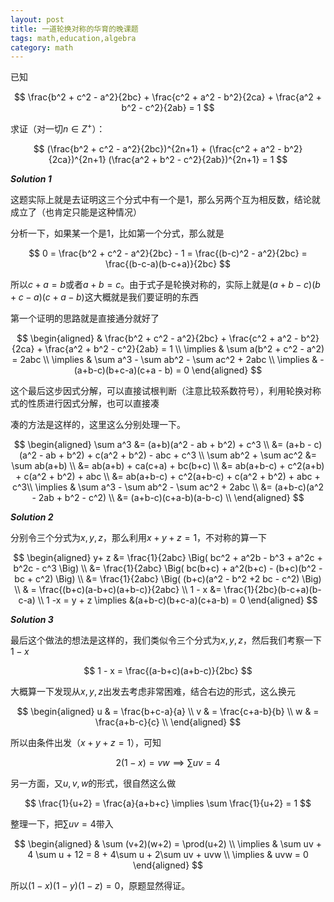 ```yaml
---
layout: post
title: 一道轮换对称的华育的晚课题
tags: math,education,algebra
category: math
---
```


已知

$$
\frac{b^2 + c^2 - a^2}{2bc} + \frac{c^2 + a^2 - b^2}{2ca} + 
\frac{a^2 + b^2 - c^2}{2ab}  = 1
$$

求证（对一切$n \in Z^+$）：

$$
(\frac{b^2 + c^2 - a^2}{2bc})^{2n+1} + (\frac{c^2 + a^2 - b^2}{2ca})^{2n+1}
(\frac{a^2 + b^2 - c^2}{2ab})^{2n+1}  = 1
$$

***Solution 1***

这题实际上就是去证明这三个分式中有一个是$1$，那么另两个互为相反数，结论就成立了（也肯定只能是这种情况）

分析一下，如果某一个是$1$，比如第一个分式，那么就是

$$
    0 = \frac{b^2 + c^2 - a^2}{2bc} - 1 = \frac{(b-c)^2 - a^2}{2bc}
    = \frac{(b-c-a)(b-c+a)}{2bc}
$$

所以$c+a = b$或者$a+b = c$。由于式子是轮换对称的，实际上就是$(a+b-c)(b+c-a)(c+a-b)$这大概就是我们要证明的东西

第一个证明的思路就是直接通分就好了

$$
\begin{aligned}
    & \frac{b^2 + c^2 - a^2}{2bc} + \frac{c^2 + a^2 - b^2}{2ca} + \frac{a^2 + b^2 - c^2}{2ab}  = 1 \\
    \implies & \sum a(b^2 + c^2 - a^2) = 2abc \\
    \implies & \sum a^3 - \sum ab^2 - \sum ac^2 + 2abc \\
    \implies & - (a+b-c)(b+c-a)(c+a - b) = 0
\end{aligned}
$$

这个最后这步因式分解，可以直接试根判断（注意比较系数符号），利用轮换对称式的性质进行因式分解，也可以直接凑

凑的方法是这样的，这里这么分别处理一下。

$$
\begin{aligned}
    \sum a^3 &= (a+b)(a^2 - ab + b^2) + c^3 \\
        &= (a+b - c)(a^2 - ab + b^2) + c(a^2 + b^2) - abc + c^3 \\
    \sum ab^2 + \sum ac^2 &= \sum ab(a+b) \\
        &= ab(a+b) + ca(c+a) + bc(b+c) \\
        &= ab(a+b-c) + c^2(a+b) + c(a^2 + b^2)  + abc \\
        &= ab(a+b-c) + c^2(a+b-c) + c(a^2 + b^2)  + abc + c^3\\
    \implies & \sum a^3 - \sum ab^2 - \sum ac^2 + 2abc \\
        &= (a+b-c)(a^2 - 2ab + b^2 - c^2) \\
        &= (a+b-c)(c+a-b)(a-b-c) \\
\end{aligned}
$$

***Solution 2***

分别令三个分式为$x,y,z$，那么利用$x+y+z = 1$，不对称的算一下

$$
\begin{aligned}
    y+ z &= \frac{1}{2abc} \Big( 
            bc^2 + a^2b - b^3 + a^2c + b^2c - c^3
        \Big) \\
        &= \frac{1}{2abc} \Big(
            bc(b+c) + a^2(b+c) - (b+c)(b^2 - bc + c^2)
        \Big) \\
        &= \frac{1}{2abc} \Big(
            (b+c)(a^2 - b^2 +2 bc - c^2)
        \Big) \\
        & = \frac{(b+c)(a-b+c)(a+b-c)}{2abc} \\
    1 - x &= \frac{1}{2bc}(b-c+a)(b-c-a) \\
    1 -x = y + z \implies &(a+b-c)(b+c-a)(c+a-b) = 0
\end{aligned}
$$

***Solution 3***

最后这个做法的想法是这样的，我们类似令三个分式为$x,y,z$，然后我们考察一下$1-x$

$$
    1 - x = \frac{(a-b+c)(a+b-c)}{2bc}
$$

大概算一下发现从$x,y,z$出发去考虑非常困难，结合右边的形式，这么换元

$$
\begin{aligned}
    u & = \frac{b+c-a}{a} \\
    v & = \frac{c+a-b}{b} \\
    w & = \frac{a+b-c}{c} \\
\end{aligned}
$$

所以由条件出发（$x+y+z = 1$），可知

$$
    2(1-x) = vw \implies \sum uv = 4
$$

另一方面，又$u,v,w$的形式，很自然这么做

$$
    \frac{1}{u+2} = \frac{a}{a+b+c} \implies \sum \frac{1}{u+2} = 1
$$

整理一下，把$\sum uv = 4$带入

$$
\begin{aligned}
    & \sum (v+2)(w+2) = \prod(u+2) \\
    \implies & \sum uv + 4 \sum u + 12 = 8 + 4\sum u + 2\sum uv + uvw \\
    \implies & uvw = 0
\end{aligned}
$$

所以$(1-x)(1-y)(1-z) = 0$，原题显然得证。